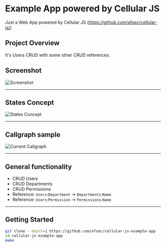 #  Example App powered by Cellular JS

Just a Web App powered by Cellular JS (https://github.com/afsec/cellular-js/)

## Project Overview

It's Users CRUD with some other CRUD references.


## Screenshot

![Screenshot](/docs/00-app-screenshot.png?raw=true)

---

## States Concept

![States Concept](/docs/01-state-showuserspage.png?raw=true)

---

## Callgraph sample

![Current Callgraph](/docs/02-callgraph.svg?sanitize=true)

---

## General functionality

- CRUD Users
- CRUD Departments
- CRUD Permissions
- Reference: `Users`:`Department` -> `Departments`:`Name`
- Reference: `Users`:`Permission` -> `Permissions`:`Name`

---

## Getting Started

```sh
git clone --depth=1 https://github.com/afsec/cellular-js-example-app
cd cellular-js-example-app
make
```

